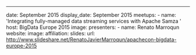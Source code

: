 ---
date: September 2015
display_date: September 2015
meetups:
    - name: 'Integrating fully-managed data streaming services with Apache Samza '
      host: BigData Europe 2015
      image: 
      presenters:
        - name: Renato Marroqun
          website: 
          image:
          affiliation:
      slides:
          url: http://www.slideshare.net/RenatoJavierMarroqun/apachecon-bigdata-europe-2015
<!--
   Licensed to the Apache Software Foundation (ASF) under one or more
   contributor license agreements.  See the NOTICE file distributed with
   this work for additional information regarding copyright ownership.
   The ASF licenses this file to You under the Apache License, Version 2.0
   (the "License"); you may not use this file except in compliance with
   the License.  You may obtain a copy of the License at

       http://www.apache.org/licenses/LICENSE-2.0

   Unless required by applicable law or agreed to in writing, software
   distributed under the License is distributed on an "AS IS" BASIS,
   WITHOUT WARRANTIES OR CONDITIONS OF ANY KIND, either express or implied.
   See the License for the specific language governing permissions and
   limitations under the License.
-->